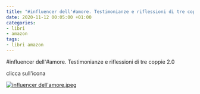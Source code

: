 ```yaml
---
title: "#influencer dell'#amore. Testimonianze e riflessioni di tre coppie 2.0"
date: 2020-11-12 00:05:00 +01:00
categories:
- libri
- amazon
tags:
- libri amazon
---
```


\#influencer dell'#amore. Testimonianze e riflessioni di tre coppie 2.0                                                                                               

clicca sull'icona

[![influencer dell'amore.jpeg](/uploads/influencer%20dell'amore.jpeg)](https://amzn.to/2IqIQvx)